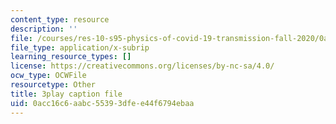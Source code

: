 ```yaml
---
content_type: resource
description: ''
file: /courses/res-10-s95-physics-of-covid-19-transmission-fall-2020/0acc16c6aabc55393dfee44f6794ebaa_-nAt3BJQ2xY.srt
file_type: application/x-subrip
learning_resource_types: []
license: https://creativecommons.org/licenses/by-nc-sa/4.0/
ocw_type: OCWFile
resourcetype: Other
title: 3play caption file
uid: 0acc16c6-aabc-5539-3dfe-e44f6794ebaa
---
```

